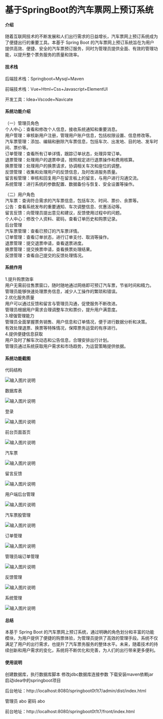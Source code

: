 # 基于SpringBoot的汽车票网上预订系统

#### 介绍

随着互联网技术的不断发展和人们出行需求的日益增长，汽车票网上预订系统成为了便捷出行的重要工具。本基于 Spring Boot 的汽车票网上预订系统旨在为用户提供高效、便捷、安全的汽车票预订服务，同时为管理员提供全面、有效的管理功能，以提升整个票务服务的质量和效率。

#### 技术栈

后端技术栈：Springboot+Mysql+Maven

前端技术栈：Vue+Html+Css+Javascript+ElementUI

开发工具：Idea+Vscode+Navicate

#### 系统功能介绍

（一）管理员角色  
个人中心：查看和修改个人信息，接收系统通知和重要消息。  
用户管理：审核新用户注册，管理用户账户信息，包括权限设置、信息修改等。  
汽车票管理：添加、编辑和删除汽车票信息，包括车次、出发地、目的地、发车时间、票价等。  
订单管理：查看所有订单详情，跟踪订单状态，处理异常订单。  
退票管理：处理用户的退票申请，按照规定进行退票操作和费用核算。  
换票管理：处理用户的换票请求，协调相关车次和座位的调整。    
反馈管理：收集和处理用户的反馈信息，及时改进服务质量。  
留言板管理：审核和回复用户在留言板上的留言，与用户进行沟通交流。  
系统管理：进行系统的参数配置、数据备份与恢复、安全设置等操作。  

（二）用户角色  
汽车票：查询符合需求的汽车票信息，包括车次、时间、票价、余票等。  
公告：查看系统发布的重要通知、车次调整信息、优惠活动等。  
留言反馈：向管理员提出意见和建议，反馈使用过程中的问题。  
个人中心：修改个人资料、密码，查看订单历史和购票记录。  
后台管理  
汽车票管理：查看已预订的汽车票详情。  
订单管理：查看订单状态，进行订单支付、取消等操作。  
退票管理：提交退票申请，查看退票进度。  
换票管理：提交换票申请，查看换票处理结果。  
反馈管理：查看自己提交的反馈处理情况。  

#### 系统作用

1.提升购票效率  
用户无需前往售票窗口，随时随地通过网络即可预订汽车票，节省时间和精力。  
管理员能够快速处理票务信息，减少人工操作的繁琐和错误。  
2.优化服务质量  
用户可以通过反馈和留言与管理员沟通，促使服务不断改进。  
管理员根据用户需求合理调整车次和票价，提升用户满意度。  
3.增强管理能力  
管理员全面掌握票务销售、用户信息和订单情况，便于进行数据分析和决策。  
有效处理退票、换票等特殊情况，保障票务运营的有序进行。  
4.提供便捷信息获取  
用户及时了解车次动态和公告信息，合理安排出行计划。  
管理员通过系统获取用户需求和市场趋势，为运营策略提供依据。  

#### 系统功能截图

代码结构

![输入图片说明](images/421de6ea8b70a58a0199b1445201463.png)

数据库表

![输入图片说明](images/15e9a3b79e308264eef40f3013520a6.png)

登录

![输入图片说明](images/31bafdf979947b4996015fc619d0320.png)

前台页面首页

![输入图片说明](images/58d1694b349726de28c2f1b74ee910c.png)

汽车票

![输入图片说明](images/620280890cf4105a10ace15ac08b39c.png)

留言反馈

![输入图片说明](images/e0f0a5a73993938ab4777c1353c1a12.png)

用户端后台管理

![输入图片说明](images/8499ad4739e7e27e9e787c3f4f46caf.png)

汽车票股管理

![输入图片说明](images/d0eb7fc6ec05910c82162c132c99b00.png)

订单管理

![输入图片说明](images/1bd8706770456e6d92646f5eaf9233e.png)

管理员端订单管理

![输入图片说明](images/0e9952c7ef48262209ff0e1741bc98a.png)

反馈管理

![输入图片说明](images/ab5fa7446e9a95620235102e2c793a7.png)

系统管理

![输入图片说明](images/3563ea4d3d2b59dc59bbb69b6f02226.png)

#### 总结

本基于 Spring Boot 的汽车票网上预订系统，通过明确的角色划分和丰富的功能模块，为用户提供了便捷的购票体验，为管理员提供了高效的管理手段。系统不仅满足了用户的出行需求，也提升了汽车票务服务的整体水平。未来，随着技术的持续创新和用户需求的变化，系统将不断优化和完善，为人们的出行带来更多便利。


#### 使用说明

创建数据库，执行数据库脚本 修改jdbc数据库连接参数 下载安装maven依赖jar 启动idea中的springboot项目

后台地址：http://localhost:8080/springboot0t1t7/admin/dist/index.html

管理员  abo 密码 abo

前台地址：http://localhost:8080/springboot0t1t7/front/index.html

